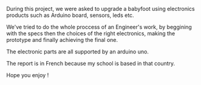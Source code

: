 During this project, we were asked to upgrade a babyfoot using electronics products such as Arduino board, sensors, leds etc.

We've tried to do the whole proccess of an Engineer's work, by beggining with the specs then the choices of the right electronics, making the prototype and finally achieving the final one.

The electronic parts are all supported by an arduino uno.

The report is in French because my school is based in that country.

Hope you enjoy !
